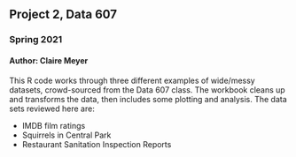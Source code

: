 ## Project 2, Data 607
### Spring 2021
#### Author: Claire Meyer

This R code works through three different examples of wide/messy datasets, crowd-sourced from the Data 607 class. The workbook cleans up and transforms the data, then includes some plotting and analysis. The data sets reviewed here are: 

* IMDB film ratings
* Squirrels in Central Park
* Restaurant Sanitation Inspection Reports
